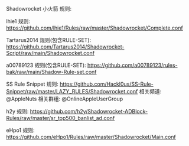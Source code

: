 Shadowrocket 小火箭 规则:

lhie1 规则: 
https://github.com/lhie1/Rules/raw/master/Shadowrocket/Complete.conf

Tartarus2014 规则(包含RULE-SET):
https://github.com/Tartarus2014/Shadowrocket-Script/raw/main/Shadowrocket.conf

a00789123 规则(包含RULE-SET):
https://github.com/a00789123/rules-bak/raw/main/Shadow-Rule-set.conf

SS Rule Snippet 规则: 
https://github.com/Hackl0us/SS-Rule-Snippet/raw/master/LAZY_RULES/Shadowrocket.conf
相关频道: @AppleNuts    相关群组: @OnlineAppleUserGroup

h2y 规则: 
https://github.com/h2y/Shadowrocket-ADBlock-Rules/raw/master/sr_top500_banlist_ad.conf

eHpo1 规则:
https://github.com/eHpo1/Rules/raw/master/Shadowrocket/Main.conf

